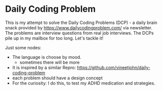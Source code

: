 # Daily Coding Problem

This is my attempt to solve the Daily Coding Problems (DCP) - a daily brain snack provided by https://www.dailycodingproblem.com/ via newsletter. The problems are interview questions from real job interviews. The DCPs pile up in my mailbox for too long. Let's tackle it!

Just some nodes:
- The language is choose by mood. 
  - sometimes there will be more 
- It is inspired by a similar Repro: https://github.com/vineetjohn/daily-coding-problem 
- each problem should have a design concept
- For the curiosity: I do this, to test my ADHD medication and strategies.

